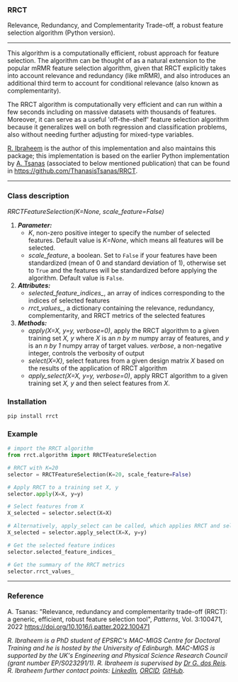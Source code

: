 ### RRCT
Relevance, Redundancy, and Complementarity Trade-off, a robust feature selection algorithm (Python version).

****************************************
This algorithm is a computationally efficient, robust approach for feature selection. The algorithm can be thought of as a natural extension to the popular mRMR feature selection algorithm, given that RRCT explicitly takes into account relevance and redundancy (like mRMR), and also introduces an additional third term to account for conditional relevance (also known as complementarity).

The RRCT algorithm is computationally very efficient and can run within a few seconds including on massive datasets with thousands of features. Moreover, it can serve as a useful 'off-the-shelf' feature selection algorithm because it generalizes well on both regression and classification problems, also without needing further adjusting for mixed-type variables.

[R. Ibraheem](https://www.linkedin.com/in/rasheed-oyewole-ibraheem-768955246/) is the author of this implementation and also maintains this package; this implementation is based on the earlier Python implementation by [A. Tsanas](https://www.ed.ac.uk/profile/thanasis-tsanas) (associated to below mentioned publication) that can be found in https://github.com/ThanasisTsanas/RRCT.
****************************************


### Class description 
*RRCTFeatureSelection(K=None, scale_feature=False)*

1. ***Parameter:*** 
    - *K*, non-zero positive integer to specify the number of selected features. Default value is *K=None*, which means all features will be selected.
    - *scale_feature*, a boolean. Set to `False` if your features have been standardized (mean of 0 and standard deviation of 1), otherwise set to `True` and the features will be standardized before applying the algorithm. Default value is `False`.
2. ***Attributes:*** 
    - *selected_feature_indices_*, an array of indices corresponding to the indices of selected features
    - *rrct_values_*, a dictionary containing the relevance, redundancy, complementarity, and RRCT metrics of the selected features
3. ***Methods:***
    - *apply(X=X, y=y, verbose=0)*, apply the RRCT algorithm to a given training set *X, y* where *X* is an *n by m* numpy array of features, and *y* is an *n by 1* numpy array of   target values. *verbose*, a non-negative integer, controls  the verbosity of output
    - *select(X=X)*,  select features from a given design matrix *X* based on the results of the application of RRCT algorithm
    - *apply_select(X=X, y=y, verbose=0)*, apply RRCT algorithm to a given training set *X, y* and then select features from *X*.

### Installation
```
pip install rrct
```

### Example
```python
# import the RRCT algorithm
from rrct.algorithm import RRCTFeatureSelection

# RRCT with K=20
selector = RRCTFeatureSelection(K=20, scale_feature=False)

# Apply RRCT to a training set X, y
selector.apply(X=X, y=y)

# Select features from X
X_selected = selector.select(X=X)

# Alternatively, apply_select can be called, which applies RRCT and select features from  X
X_selected = selector.apply_select(X=X, y=y)

# Get the selected feature indices
selector.selected_feature_indices_

# Get the summary of the RRCT metrics 
selector.rrct_values_
```
****************************************

### Reference
A. Tsanas: "Relevance, redundancy and complementarity trade-off (RRCT): a generic, efficient, robust feature selection tool", _Patterns_, Vol. 3:100471, 2022
https://doi.org/10.1016/j.patter.2022.100471

*R. Ibraheem is a PhD student of EPSRC's MAC-MIGS Centre for Doctoral Training and he is hosted by the University of Edinburgh. MAC-MIGS is supported by the UK's Engineering and Physical Science Research Council (grant number EP/S023291/1). R. Ibraheem is supervised by [Dr G. dos Reis](https://www.maths.ed.ac.uk/~gdosrei/). R. Ibraheem further contact points: [LinkedIn](https://www.linkedin.com/in/rasheed-oyewole-ibraheem-768955246/), [ORCID](https://orcid.org/0000-0003-4862-5811), [GitHub](https://github.com/Rasheed19).*